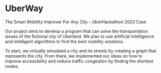 # UberWay
The Smart Mobility Improver For Any City - UberHackathon 2023 Case

Our project aims to develop a program that can solve the transportation issues of the fictional city of Uberland. We plan to use artificial intelligence and intelligent algorithms to find the best mobility solutions. 

To start, we virtually simulated a city and its streets by creating a graph that represents the city. From there, we implemented our ideas on how to improve accessibility and reduce traffic congestion by finding the shortest routes.
